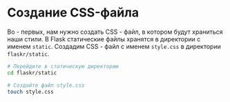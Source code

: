# Создание CSS-файла

Во - первых, нам нужно создать CSS - файл, в котором будут храниться наши стили. В Flask статические файлы хранятся в директории с именем `static`. Создадим CSS - файл с именем `style.css` в директории `flaskr/static`.

```bash
# Перейдите в статическую директорию
cd flaskr/static

# Создайте файл style.css
touch style.css
```
